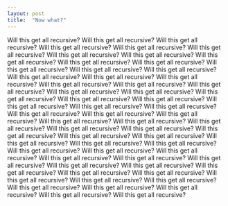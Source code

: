 ```yaml
---
layout: post
title:  "Now what?"
---
```


Will this get all recursive?
Will this get all recursive?
Will this get all recursive?
Will this get all recursive?
Will this get all recursive?
Will this get all recursive?
Will this get all recursive?
Will this get all recursive?
Will this get all recursive?
Will this get all recursive?
Will this get all recursive?
Will this get all recursive?
Will this get all recursive?
Will this get all recursive?
Will this get all recursive?
Will this get all recursive?
Will this get all recursive?
Will this get all recursive?
Will this get all recursive?
Will this get all recursive?
Will this get all recursive?
Will this get all recursive?
Will this get all recursive?
Will this get all recursive?
Will this get all recursive?
Will this get all recursive?
Will this get all recursive?
Will this get all recursive?
Will this get all recursive?
Will this get all recursive?
Will this get all recursive?
Will this get all recursive?
Will this get all recursive?
Will this get all recursive?
Will this get all recursive?
Will this get all recursive?
Will this get all recursive?
Will this get all recursive?
Will this get all recursive?
Will this get all recursive?
Will this get all recursive?
Will this get all recursive?
Will this get all recursive?
Will this get all recursive?
Will this get all recursive?
Will this get all recursive?
Will this get all recursive?
Will this get all recursive?
Will this get all recursive?
Will this get all recursive?
Will this get all recursive?
Will this get all recursive?
Will this get all recursive?
Will this get all recursive?
Will this get all recursive?
Will this get all recursive?
Will this get all recursive?
Will this get all recursive?
Will this get all recursive?
Will this get all recursive?
Will this get all recursive?